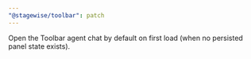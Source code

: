 ```yaml
---
"@stagewise/toolbar": patch
---
```


Open the Toolbar agent chat by default on first load (when no persisted panel state exists).
